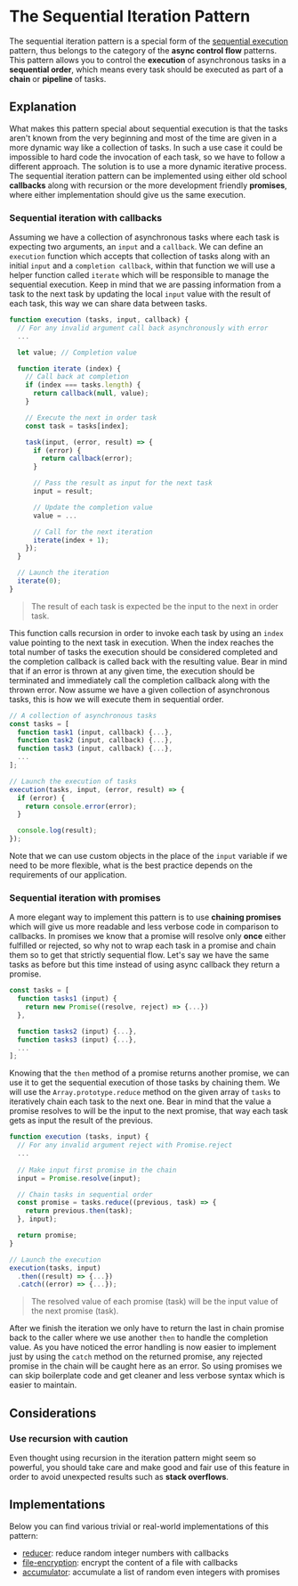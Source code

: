 # The Sequential Iteration Pattern #

The sequential iteration pattern is a special form of the [sequential execution](../sequential-execution/readme.md) pattern, thus belongs to the category of the **async control flow** patterns. This pattern allows you to control the **execution** of asynchronous tasks in a **sequential order**, which means every task should be executed as part of a **chain** or **pipeline** of tasks.

## Explanation ##

What makes this pattern special about sequential execution is that the tasks aren't known from the very beginning and most of the time are given in a more dynamic way like a collection of tasks. In such a use case it could be impossible to hard code the invocation of each task, so we have to follow a different approach. The solution is to use a more dynamic iterative process. The sequential iteration pattern can be implemented using either old school **callbacks** along with recursion or the more development friendly **promises**, where either implementation should give us the same execution.

### Sequential iteration with callbacks ###

Assuming we have a collection of asynchronous tasks where each task is expecting two arguments, an `input` and a `callback`. We can define an `execution` function which accepts that collection of tasks along with an initial `input` and a `completion callback`, within that function we will use a helper function called `iterate` which will be responsible to manage the sequential execution. Keep in mind that we are passing information from a task to the next task by updating the local `input` value with the result of each task, this way we can share data between tasks.

```javascript
function execution (tasks, input, callback) {
  // For any invalid argument call back asynchronously with error
  ...

  let value; // Completion value

  function iterate (index) {
    // Call back at completion
    if (index === tasks.length) {
      return callback(null, value);
    }

    // Execute the next in order task
    const task = tasks[index];

    task(input, (error, result) => {
      if (error) {
        return callback(error);
      }

      // Pass the result as input for the next task
      input = result;

      // Update the completion value
      value = ...

      // Call for the next iteration
      iterate(index + 1);
    });
  }

  // Launch the iteration
  iterate(0);
}
```

> The result of each task is expected be the input to the next in order task.

This function calls recursion in order to invoke each task by using an `index` value pointing to the next task in execution. When the index reaches the total number of tasks the execution should be considered completed and the completion callback is called back with the resulting value. Bear in mind that if an error is thrown at any given time, the execution should be terminated and immediately call the completion callback along with the thrown error. Now assume we have a given collection of asynchronous tasks, this is how we will execute them in sequential order.

```javascript
// A collection of asynchronous tasks
const tasks = [
  function task1 (input, callback) {...},
  function task2 (input, callback) {...},
  function task3 (input, callback) {...},
  ...
];

// Launch the execution of tasks
execution(tasks, input, (error, result) => {
  if (error) {
    return console.error(error);
  }

  console.log(result);
});
```

Note that we can use custom objects in the place of the `input` variable if we need to be more flexible, what is the best practice depends on the requirements of our application.

### Sequential iteration with promises ###

A more elegant way to implement this pattern is to use **chaining promises** which will give us more readable and less verbose code in comparison to callbacks. In promises we know that a promise will resolve only **once** either fulfilled or rejected, so why not to wrap each task in a promise and chain them so to get that strictly sequential flow. Let's say we have the same tasks as before but this time instead of using async callback they return a promise.

```javascript
const tasks = [
  function tasks1 (input) {
    return new Promise((resolve, reject) => {...})
  },

  function tasks2 (input) {...},
  function tasks3 (input) {...},
  ...
];
```

Knowing that the `then` method of a promise returns another promise, we can use it to get the sequential execution of those tasks by chaining them. We will use the `Array.prototype.reduce` method on the given array of `tasks` to iteratively chain each task to the next one. Bear in mind that the value a promise resolves to will be the input to the next promise, that way each task gets as input the result of the previous.

```javascript
function execution (tasks, input) {
  // For any invalid argument reject with Promise.reject
  ...
  
  // Make input first promise in the chain
  input = Promise.resolve(input);

  // Chain tasks in sequential order
  const promise = tasks.reduce((previous, task) => {
    return previous.then(task);
  }, input);

  return promise;
}

// Launch the execution
execution(tasks, input)
  .then((result) => {...})
  .catch((error) => {...});
```

> The resolved value of each promise (task) will be the input value of the next promise (task).

After we finish the iteration we only have to return the last in chain promise back to the caller where we use another `then` to handle the completion value. As you have noticed the error handling is now easier to implement just by using the `catch` method on the returned promise, any rejected promise in the chain will be caught here as an error. So using promises we can skip boilerplate code and get cleaner and less verbose syntax which is easier to maintain.

## Considerations ##

### Use recursion with caution ###

Even thought using recursion in the iteration pattern might seem so powerful, you should take care and make good and fair use of this feature in order to avoid unexpected results such as **stack overflows**.

## Implementations ##

Below you can find various trivial or real-world implementations of this pattern:

* [reducer](reducer.js): reduce random integer numbers with callbacks
* [file-encryption](file-encryption.js): encrypt the content of a file with callbacks
* [accumulator](accumulator.js): accumulate a list of random even integers with promises